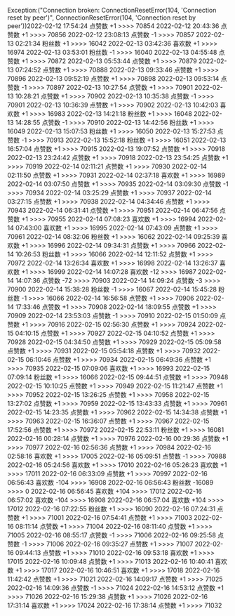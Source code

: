 Exception:("Connection broken: ConnectionResetError(104, 'Connection reset by peer')", ConnectionResetError(104, 'Connection reset by peer'))2022-02-12  17:54:24   点赞数 +1 >>>> 70854
2022-02-12  20:43:36   点赞数 +1 >>>> 70856
2022-02-12  23:08:13   点赞数 -1 >>>> 70857
2022-02-13  02:21:34   粉丝数 +1 >>>> 16042
2022-02-13  03:42:36   喜欢数 +1 >>>> 16974
2022-02-13  03:53:01   粉丝数 -1 >>>> 16040
2022-02-13  04:55:48   点赞数 +1 >>>> 70872
2022-02-13  05:53:44   点赞数 +1 >>>> 70879
2022-02-13  07:24:52   点赞数 +1 >>>> 70888
2022-02-13  09:33:46   点赞数 +1 >>>> 70896
2022-02-13  09:52:19   点赞数 +1 >>>> 70898
2022-02-13  09:53:14   点赞数 -1 >>>> 70897
2022-02-13  10:27:54   点赞数 +1 >>>> 70901
2022-02-13  10:28:21   点赞数 +1 >>>> 70902
2022-02-13  10:35:38   点赞数 -1 >>>> 70901
2022-02-13  10:36:39   点赞数 +1 >>>> 70902
2022-02-13  10:42:03   喜欢数 +1 >>>> 16983
2022-02-13  14:21:18   粉丝数 +1 >>>> 16048
2022-02-13  14:28:55   点赞数 -1 >>>> 70910
2022-02-13  14:42:56   粉丝数 +1 >>>> 16049
2022-02-13  15:07:53   粉丝数 +1 >>>> 16050
2022-02-13  15:27:53   点赞数 -1 >>>> 70913
2022-02-13  15:52:18   粉丝数 +1 >>>> 16051
2022-02-13  16:57:04   点赞数 +1 >>>> 70915
2022-02-13  19:07:52   点赞数 +1 >>>> 70918
2022-02-13  23:24:42   点赞数 +1 >>>> 70918
2022-02-13  23:54:25   点赞数 +1 >>>> 70919
2022-02-14  02:11:21   点赞数 +1 >>>> 70930
2022-02-14  02:11:50   点赞数 +1 >>>> 70931
2022-02-14  02:37:18   喜欢数 +1 >>>> 16989
2022-02-14  03:07:50   点赞数 +1 >>>> 70935
2022-02-14  03:09:30   点赞数 -1 >>>> 70934
2022-02-14  03:25:29   点赞数 +1 >>>> 70937
2022-02-14  03:27:15   点赞数 +1 >>>> 70938
2022-02-14  04:34:46   点赞数 +1 >>>> 70943
2022-02-14  06:31:41   点赞数 +1 >>>> 70951
2022-02-14  06:47:56   点赞数 +1 >>>> 70955
2022-02-14  07:08:23   喜欢数 +1 >>>> 16994
2022-02-14  07:43:00   喜欢数 +1 >>>> 16995
2022-02-14  07:43:09   点赞数 +1 >>>> 70961
2022-02-14  08:32:06   粉丝数 +1 >>>> 16062
2022-02-14  09:25:39   喜欢数 +1 >>>> 16996
2022-02-14  09:34:31   点赞数 +1 >>>> 70966
2022-02-14  10:26:53   粉丝数 +1 >>>> 16066
2022-02-14  12:11:52   点赞数 +1 >>>> 70972
2022-02-14  13:26:34   喜欢数 +1 >>>> 16998
2022-02-14  13:26:37   喜欢数 +1 >>>> 16999
2022-02-14  14:07:28   喜欢数 -12 >>>> 16987
2022-02-14  14:07:36   点赞数 -72 >>>> 70903
2022-02-14  14:09:24   点赞数 -3 >>>> 70900
2022-02-14  15:38:28   粉丝数 -1 >>>> 16067
2022-02-14  15:45:28   粉丝数 -1 >>>> 16066
2022-02-14  16:56:58   点赞数 +1 >>>> 70906
2022-02-14  17:33:46   点赞数 +1 >>>> 70908
2022-02-14  18:09:55   点赞数 +1 >>>> 70909
2022-02-14  23:53:03   点赞数 -1 >>>> 70910
2022-02-15  01:50:09   点赞数 +1 >>>> 70916
2022-02-15  02:56:30   点赞数 +1 >>>> 70924
2022-02-15  04:10:15   点赞数 +1 >>>> 70927
2022-02-15  04:10:52   点赞数 +1 >>>> 70928
2022-02-15  04:34:50   点赞数 +1 >>>> 70929
2022-02-15  05:09:58   点赞数 +1 >>>> 70931
2022-02-15  05:54:18   点赞数 +1 >>>> 70932
2022-02-15  06:10:46   点赞数 +1 >>>> 70934
2022-02-15  06:49:36   点赞数 +1 >>>> 70935
2022-02-15  07:09:06   喜欢数 +1 >>>> 16993
2022-02-15  07:09:14   粉丝数 +1 >>>> 16066
2022-02-15  09:44:51   点赞数 +1 >>>> 70948
2022-02-15  10:10:25   点赞数 +1 >>>> 70949
2022-02-15  11:21:47   点赞数 +1 >>>> 70952
2022-02-15  13:26:25   点赞数 +1 >>>> 70958
2022-02-15  13:27:02   点赞数 +1 >>>> 70959
2022-02-15  13:43:33   点赞数 +1 >>>> 70961
2022-02-15  14:23:35   点赞数 +1 >>>> 70962
2022-02-15  14:34:38   点赞数 +1 >>>> 70963
2022-02-15  16:36:07   点赞数 +1 >>>> 70967
2022-02-15  17:52:56   点赞数 +1 >>>> 70972
2022-02-15  22:53:11   粉丝数 +1 >>>> 16081
2022-02-16  00:28:14   点赞数 +1 >>>> 70976
2022-02-16  00:29:36   点赞数 +1 >>>> 70977
2022-02-16  02:56:36   点赞数 +1 >>>> 70984
2022-02-16  02:58:16   喜欢数 +1 >>>> 17005
2022-02-16  05:09:51   点赞数 -1 >>>> 70988
2022-02-16  05:24:56   喜欢数 +1 >>>> 17010
2022-02-16  05:26:23   喜欢数 +1 >>>> 17011
2022-02-16  06:33:09   点赞数 +1 >>>> 70997
2022-02-16  06:56:43   喜欢数 -104 >>>> 16908
2022-02-16  06:56:43   粉丝数 -16089 >>>> 0
2022-02-16  06:56:45   喜欢数 +104 >>>> 17012
2022-02-16  06:57:02   喜欢数 -104 >>>> 16908
2022-02-16  06:57:04   喜欢数 +104 >>>> 17012
2022-02-16  07:22:55   粉丝数 +1 >>>> 16090
2022-02-16  07:24:31   点赞数 +1 >>>> 71001
2022-02-16  07:54:41   点赞数 +1 >>>> 71003
2022-02-16  08:11:14   点赞数 +1 >>>> 71004
2022-02-16  08:11:40   点赞数 +1 >>>> 71005
2022-02-16  08:55:17   点赞数 -1 >>>> 71006
2022-02-16  09:25:58   点赞数 -1 >>>> 71006
2022-02-16  09:35:27   点赞数 +1 >>>> 71007
2022-02-16  09:44:13   点赞数 +1 >>>> 71010
2022-02-16  09:53:18   喜欢数 +1 >>>> 17015
2022-02-16  10:09:48   点赞数 +1 >>>> 71013
2022-02-16  10:40:41   喜欢数 +1 >>>> 17017
2022-02-16  10:46:51   喜欢数 +1 >>>> 17018
2022-02-16  11:42:42   点赞数 +1 >>>> 71021
2022-02-16  14:09:17   点赞数 +1 >>>> 71025
2022-02-16  14:09:36   点赞数 -1 >>>> 71024
2022-02-16  14:53:12   点赞数 +1 >>>> 71026
2022-02-16  15:29:38   点赞数 +1 >>>> 71026
2022-02-16  17:31:14   喜欢数 +1 >>>> 17024
2022-02-16  17:38:14   点赞数 +1 >>>> 71032
